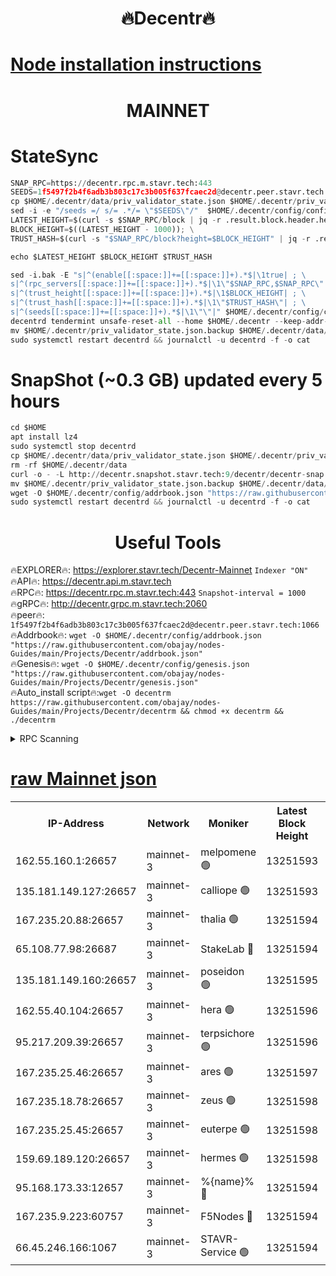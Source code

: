 <h1 align="center"> 🔥Decentr🔥</h1>

[Node installation instructions](https://github.com/obajay/nodes-Guides/tree/main/Projects/Decentr)
=
<h1 align="center"> MAINNET</h1>

# StateSync
```python
SNAP_RPC=https://decentr.rpc.m.stavr.tech:443
SEEDS=1f5497f2b4f6adb3b803c17c3b005f637fcaec2d@decentr.peer.stavr.tech:1066
cp $HOME/.decentr/data/priv_validator_state.json $HOME/.decentr/priv_validator_state.json.backup
sed -i -e "/seeds =/ s/= .*/= \"$SEEDS\"/"  $HOME/.decentr/config/config.toml
LATEST_HEIGHT=$(curl -s $SNAP_RPC/block | jq -r .result.block.header.height); \
BLOCK_HEIGHT=$((LATEST_HEIGHT - 1000)); \
TRUST_HASH=$(curl -s "$SNAP_RPC/block?height=$BLOCK_HEIGHT" | jq -r .result.block_id.hash)

echo $LATEST_HEIGHT $BLOCK_HEIGHT $TRUST_HASH

sed -i.bak -E "s|^(enable[[:space:]]+=[[:space:]]+).*$|\1true| ; \
s|^(rpc_servers[[:space:]]+=[[:space:]]+).*$|\1\"$SNAP_RPC,$SNAP_RPC\"| ; \
s|^(trust_height[[:space:]]+=[[:space:]]+).*$|\1$BLOCK_HEIGHT| ; \
s|^(trust_hash[[:space:]]+=[[:space:]]+).*$|\1\"$TRUST_HASH\"| ; \
s|^(seeds[[:space:]]+=[[:space:]]+).*$|\1\"\"|" $HOME/.decentr/config/config.toml
decentrd tendermint unsafe-reset-all --home $HOME/.decentr --keep-addr-book
mv $HOME/.decentr/priv_validator_state.json.backup $HOME/.decentr/data/priv_validator_state.json
sudo systemctl restart decentrd && journalctl -u decentrd -f -o cat
```
# SnapShot (~0.3 GB) updated every 5 hours
```python
cd $HOME
apt install lz4
sudo systemctl stop decentrd
cp $HOME/.decentr/data/priv_validator_state.json $HOME/.decentr/priv_validator_state.json.backup
rm -rf $HOME/.decentr/data
curl -o - -L http://decentr.snapshot.stavr.tech:9/decentr/decentr-snap.tar.lz4 | lz4 -c -d - | tar -x -C $HOME/.decentr --strip-components 2
mv $HOME/.decentr/priv_validator_state.json.backup $HOME/.decentr/data/priv_validator_state.json
wget -O $HOME/.decentr/config/addrbook.json "https://raw.githubusercontent.com/obajay/nodes-Guides/main/Projects/Decentr/addrbook.json"
sudo systemctl restart decentrd && journalctl -u decentrd -f -o cat
```

 <h1 align="center"> Useful Tools</h1>

🔥EXPLORER🔥:     https://explorer.stavr.tech/Decentr-Mainnet        `Indexer "ON"` \
🔥API🔥:          https://decentr.api.m.stavr.tech \
🔥RPC🔥:          https://decentr.rpc.m.stavr.tech:443              `Snapshot-interval = 1000` \
🔥gRPC🔥:         http://decentr.grpc.m.stavr.tech:2060 \
🔥peer🔥:         `1f5497f2b4f6adb3b803c17c3b005f637fcaec2d@decentr.peer.stavr.tech:1066` \
🔥Addrbook🔥:  `wget -O $HOME/.decentr/config/addrbook.json "https://raw.githubusercontent.com/obajay/nodes-Guides/main/Projects/Decentr/addrbook.json"` \
🔥Genesis🔥:  `wget -O $HOME/.decentr/config/genesis.json "https://raw.githubusercontent.com/obajay/nodes-Guides/main/Projects/Decentr/genesis.json"` \
🔥Auto_install script🔥:`wget -O decentrm https://raw.githubusercontent.com/obajay/nodes-Guides/main/Projects/Decentr/decentrm && chmod +x decentrm && ./decentrm`

<details>
<summary>RPC Scanning</summary>

<h2 align="center"> We scan nodes in real time every 4 hours. And we provide the final result of RPC endpoints.
We cannot influence the operation of these nodes in any way. </h2>


```python
If Voting Power is higher than 0 --> then the Node is a validator of the network and may be subject to attack and be a potential threat to the chain.
```
```python
We marked such validators with a red symbol
```

</details>

[raw Mainnet json](https://rpc-check.decentrm.stavr.tech/decentrm/rpc-decentrm-result.json)
=



<table><tr><th>IP-Address</th><th>Network</th><th>Moniker</th><th>Latest Block Height</th><th>Earliest Block Height</th><th>Catching Up</th><th>Tx Index</th><th>Voting Power</th><th>Scan Time</th></tr><tr><td>162.55.160.1:26657</td><td>mainnet-3</td><td>melpomene 🟢</td><td>13251593</td><td>1688950</td><td>False</td><td>on</td><td>0</td><td>2024-03-10T01:41:40.548809161UTC</td></tr><tr><td>135.181.149.127:26657</td><td>mainnet-3</td><td>calliope 🟢</td><td>13251593</td><td>1688950</td><td>False</td><td>on</td><td>0</td><td>2024-03-10T01:41:42.889651690UTC</td></tr><tr><td>167.235.20.88:26657</td><td>mainnet-3</td><td>thalia 🟢</td><td>13251594</td><td>1688950</td><td>False</td><td>on</td><td>0</td><td>2024-03-10T01:41:48.395971058UTC</td></tr><tr><td>65.108.77.98:26687</td><td>mainnet-3</td><td>StakeLab 🔴</td><td>13251594</td><td>1688950</td><td>False</td><td>on</td><td>5462345</td><td>2024-03-10T01:41:48.704079057UTC</td></tr><tr><td>135.181.149.160:26657</td><td>mainnet-3</td><td>poseidon 🟢</td><td>13251595</td><td>1688950</td><td>False</td><td>on</td><td>0</td><td>2024-03-10T01:41:53.088243950UTC</td></tr><tr><td>162.55.40.104:26657</td><td>mainnet-3</td><td>hera 🟢</td><td>13251596</td><td>1688950</td><td>False</td><td>on</td><td>0</td><td>2024-03-10T01:41:55.357722574UTC</td></tr><tr><td>95.217.209.39:26657</td><td>mainnet-3</td><td>terpsichore 🟢</td><td>13251596</td><td>1688950</td><td>False</td><td>on</td><td>0</td><td>2024-03-10T01:41:59.709014867UTC</td></tr><tr><td>167.235.25.46:26657</td><td>mainnet-3</td><td>ares 🟢</td><td>13251597</td><td>1688950</td><td>False</td><td>on</td><td>0</td><td>2024-03-10T01:42:03.997779207UTC</td></tr><tr><td>167.235.18.78:26657</td><td>mainnet-3</td><td>zeus 🟢</td><td>13251598</td><td>1688950</td><td>False</td><td>on</td><td>0</td><td>2024-03-10T01:42:06.250179927UTC</td></tr><tr><td>167.235.25.45:26657</td><td>mainnet-3</td><td>euterpe 🟢</td><td>13251598</td><td>1688950</td><td>False</td><td>on</td><td>0</td><td>2024-03-10T01:42:08.503104739UTC</td></tr><tr><td>159.69.189.120:26657</td><td>mainnet-3</td><td>hermes 🟢</td><td>13251598</td><td>1688950</td><td>False</td><td>on</td><td>0</td><td>2024-03-10T01:42:10.757713687UTC</td></tr><tr><td>95.168.173.33:12657</td><td>mainnet-3</td><td>%{name}% 🔴</td><td>13251594</td><td>8964001</td><td>False</td><td>on</td><td>4279867</td><td>2024-03-10T01:41:43.894641141UTC</td></tr><tr><td>167.235.9.223:60757</td><td>mainnet-3</td><td>F5Nodes 🔴</td><td>13251594</td><td>12380001</td><td>False</td><td>off</td><td>562</td><td>2024-03-10T01:41:44.128978149UTC</td></tr><tr><td>66.45.246.166:1067</td><td>mainnet-3</td><td>STAVR-Service 🟢</td><td>13251594</td><td>13248001</td><td>False</td><td>on</td><td>0</td><td>2024-03-10T01:41:43.438678388UTC</td></tr></table>
